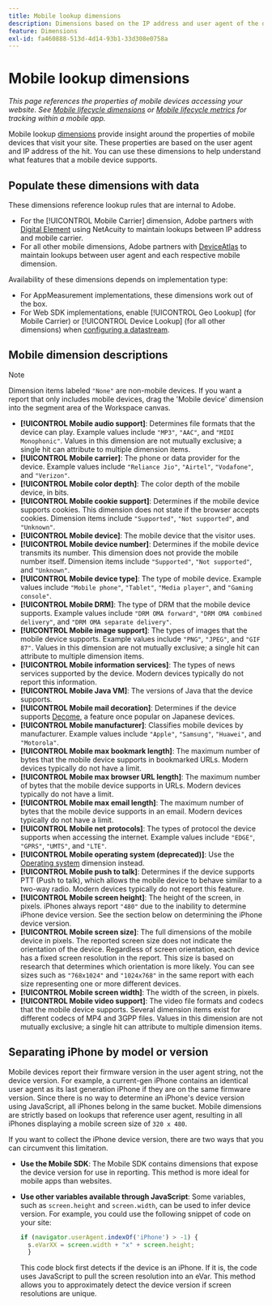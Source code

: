 ```yaml
---
title: Mobile lookup dimensions
description: Dimensions based on the IP address and user agent of the device.
feature: Dimensions
exl-id: fa460888-513d-4d14-93b1-33d308e0758a
---
```

# Mobile lookup dimensions

*This page references the properties of mobile devices accessing your website. See [Mobile lifecycle dimensions](lifecycle-dimensions.md) or [Mobile lifecycle metrics](../metrics/lifecycle-metrics.md) for tracking within a mobile app.*

Mobile lookup [dimensions](overview.md) provide insight around the properties of mobile devices that visit your site. These properties are based on the user agent and IP address of the hit. You can use these dimensions to help understand what features that a mobile device supports.

## Populate these dimensions with data

These dimensions reference lookup rules that are internal to Adobe.

* For the [!UICONTROL Mobile Carrier] dimension, Adobe partners with [Digital Element](https://www.digitalelement.com/) using NetAcuity to maintain lookups between IP address and mobile carrier.
* For all other mobile dimensions, Adobe partners with [DeviceAtlas](https://deviceatlas.com/) to maintain lookups between user agent and each respective mobile dimension.

Availability of these dimensions depends on implementation type:

* For AppMeasurement implementations, these dimensions work out of the box.
* For Web SDK implementations, enable [!UICONTROL Geo Lookup] (for Mobile Carrier) or [!UICONTROL Device Lookup] (for all other dimensions) when [configuring a datastream](https://experienceleague.adobe.com/docs/experience-platform/datastreams/configure.html).

## Mobile dimension descriptions

>[!NOTE]
>
>Dimension items labeled `"None"` are non-mobile devices. If you want a report that only includes mobile devices, drag the 'Mobile device' dimension into the segment area of the Workspace canvas.

* **[!UICONTROL Mobile audio support]**: Determines file formats that the device can play. Example values include `"MP3"`, `"AAC"`, and `"MIDI Monophonic"`. Values in this dimension are not mutually exclusive; a single hit can attribute to multiple dimension items.
* **[!UICONTROL Mobile carrier]**: The phone or data provider for the device. Example values include `"Reliance Jio"`, `"Airtel"`, `"Vodafone"`, and `"Verizon"`.
* **[!UICONTROL Mobile color depth]**: The color depth of the mobile device, in bits.
* **[!UICONTROL Mobile cookie support]**: Determines if the mobile device supports cookies. This dimension does not state if the browser accepts cookies. Dimension items include `"Supported"`, `"Not supported"`, and `"Unknown"`.
* **[!UICONTROL Mobile device]**: The mobile device that the visitor uses.
* **[!UICONTROL Mobile device number]**: Determines if the mobile device transmits its number. This dimension does not provide the mobile number itself. Dimension items include `"Supported"`, `"Not supported"`, and `"Unknown"`.
* **[!UICONTROL Mobile device type]**: The type of mobile device. Example values include `"Mobile phone"`, `"Tablet"`, `"Media player"`, and `"Gaming console"`.
* **[!UICONTROL Mobile DRM]**: The type of DRM that the mobile device supports. Example values include `"DRM OMA forward"`, `"DRM OMA combined delivery"`, and `"DRM OMA separate delivery"`.
* **[!UICONTROL Mobile image support]**: The types of images that the mobile device supports. Example values include `"PNG"`, `"JPEG"`, and `"GIF 87"`. Values in this dimension are not mutually exclusive; a single hit can attribute to multiple dimension items.
* **[!UICONTROL Mobile information services]**: The types of news services supported by the device. Modern devices typically do not report this information.
* **[!UICONTROL Mobile Java VM]**: The versions of Java that the device supports.
* **[!UICONTROL Mobile mail decoration]**: Determines if the device supports [Decome](https://en.wikipedia.org/wiki/Decome), a feature once popular on Japanese devices.
* **[!UICONTROL Mobile manufacturer]**: Classifies mobile devices by manufacturer. Example values include `"Apple"`, `"Samsung"`, `"Huawei"`, and `"Motorola"`. 
* **[!UICONTROL Mobile max bookmark length]**: The maximum number of bytes that the mobile device supports in bookmarked URLs. Modern devices typically do not have a limit.
* **[!UICONTROL Mobile max browser URL length]**: The maximum number of bytes that the mobile device supports in URLs. Modern devices typically do not have a limit.
* **[!UICONTROL Mobile max email length]**: The maximum number of bytes that the mobile device supports in an email. Modern devices typically do not have a limit.
* **[!UICONTROL Mobile net protocols]**: The types of protocol the device supports when accessing the internet. Example values include `"EDGE"`, `"GPRS"`, `"UMTS"`, and `"LTE"`.
* **[!UICONTROL Mobile operating system (deprecated)]**: Use the [Operating system](operating-systems.md) dimension instead.
* **[!UICONTROL Mobile push to talk]**: Determines if the device supports PTT (Push to talk), which allows the mobile device to behave similar to a two-way radio. Modern devices typically do not report this feature.
* **[!UICONTROL Mobile screen height]**: The height of the screen, in pixels. iPhones always report `"480"` due to the inability to determine iPhone device version. See the section below on determining the iPhone device version.
* **[!UICONTROL Mobile screen size]**: The full dimensions of the mobile device in pixels. The reported screen size does not indicate the orientation of the device. Regardless of screen orientation, each device has a fixed screen resolution in the report. This size is based on research that determines which orientation is more likely. You can see sizes such as `"768x1024"` and `"1024x768"` in the same report with each size representing one or more different devices.
* **[!UICONTROL Mobile screen width]**: The width of the screen, in pixels.
* **[!UICONTROL Mobile video support]**: The video file formats and codecs that the mobile device supports. Several dimension items exist for different codecs of MP4 and 3GPP files. Values in this dimension are not mutually exclusive; a single hit can attribute to multiple dimension items.

## Separating iPhone by model or version

Mobile devices report their firmware version in the user agent string, not the device version. For example, a current-gen iPhone contains an identical user agent as its last generation iPhone if they are on the same firmware version. Since there is no way to determine an iPhone's device version using JavaScript, all iPhones belong in the same bucket. Mobile dimensions are strictly based on lookups that reference user agent, resulting in all iPhones displaying a mobile screen size of `320 x 480`.

If you want to collect the iPhone device version, there are two ways that you can circumvent this limitation.

* **Use the Mobile SDK**: The Mobile SDK contains dimensions that expose the device version for use in reporting. This method is more ideal for mobile apps than websites.
* **Use other variables available through JavaScript**: Some variables, such as `screen.height` and `screen.width`, can be used to infer device version. For example, you could use the following snippet of code on your site:

  ```js
  if (navigator.userAgent.indexOf('iPhone') > -1) {
    s.eVarXX = screen.width + "x" + screen.height;
    }
  ```

  This code block first detects if the device is an iPhone. If it is, the code uses JavaScript to pull the screen resolution into an eVar. This method allows you to approximately detect the device version if screen resolutions are unique.
